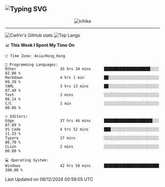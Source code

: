 ![Typing SVG](https://readme-typing-svg.demolab.com?font=Jost&size=24&pause=1000&color=7799EE&vCenter=true&multiline=true&random=false&width=435&height=100&lines=Hi+there;I'm+Sakurakouji+Nanaha;You+can+also+tell+me+Cwlrin%E2%98%86)
---
<p align="center">
  <img src="https://image.cwlrin.wiki/images/2024/11/09/1000015899.md.png" alt="ichika" border="0" />
</p>

---
![Cwlrin's GitHub stats](https://github-readme-stats.vercel.app/api?username=cwlrin&show_icons=true&theme=buefy)
![Top Langs](https://github-readme-stats.vercel.app/api/top-langs/?username=cwlrin&layout=compact&hide=html,css)

<!--START_SECTION:waka-->
📊 **This Week I Spent My Time On** 

```text
🕑︎ Time Zone: Asia/Hong_Kong

💬 Programming Languages: 
Other                    35 hrs 34 mins      █████████████████████░░░░   82.80 % 
Markdown                 4 hrs 1 min         ██░░░░░░░░░░░░░░░░░░░░░░░   09.39 % 
YAML                     3 hrs 13 mins       ██░░░░░░░░░░░░░░░░░░░░░░░   07.49 % 
Text                     3 mins              ░░░░░░░░░░░░░░░░░░░░░░░░░   00.14 % 
C/C                      1 min               ░░░░░░░░░░░░░░░░░░░░░░░░░   00.06 % 

🔥 Editors: 
Edge                     37 hrs 46 mins      ██████████████████████░░░   87.89 % 
VS Code                  4 hrs 52 mins       ███░░░░░░░░░░░░░░░░░░░░░░   11.33 % 
Typora                   17 mins             ░░░░░░░░░░░░░░░░░░░░░░░░░   00.70 % 
CLion                    2 mins              ░░░░░░░░░░░░░░░░░░░░░░░░░   00.08 % 

💻 Operating System: 
Windows                  42 hrs 58 mins      █████████████████████████   100.00 % 
```


 Last Updated on 06/12/2024 00:59:05 UTC
<!--END_SECTION:waka-->

